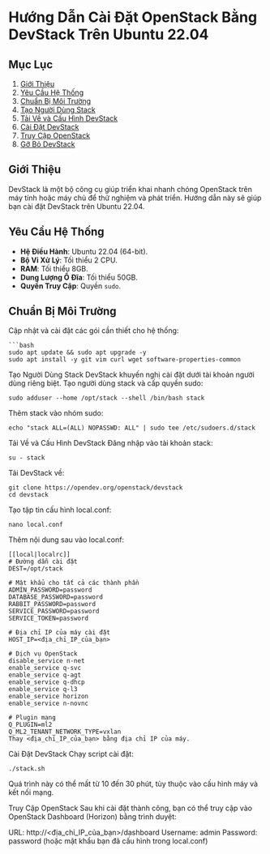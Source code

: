 # Hướng Dẫn Cài Đặt OpenStack Bằng DevStack Trên Ubuntu 22.04

## Mục Lục
1. [Giới Thiệu](#giới-thiệu)
2. [Yêu Cầu Hệ Thống](#yêu-cầu-hệ-thống)
3. [Chuẩn Bị Môi Trường](#chuẩn-bị-môi-trường)
4. [Tạo Người Dùng Stack](#tạo-người-dùng-stack)
5. [Tải Về và Cấu Hình DevStack](#tải-về-và-cấu-hình-devstack)
6. [Cài Đặt DevStack](#cài-đặt-devstack)
7. [Truy Cập OpenStack](#truy-cập-openstack)
8. [Gỡ Bỏ DevStack](#gỡ-bỏ-devstack)

## Giới Thiệu
DevStack là một bộ công cụ giúp triển khai nhanh chóng OpenStack trên máy tính hoặc máy chủ để thử nghiệm và phát triển. Hướng dẫn này sẽ giúp bạn cài đặt DevStack trên Ubuntu 22.04.

## Yêu Cầu Hệ Thống
- **Hệ Điều Hành**: Ubuntu 22.04 (64-bit).
- **Bộ Vi Xử Lý**: Tối thiểu 2 CPU.
- **RAM**: Tối thiểu 8GB.
- **Dung Lượng Ổ Đĩa**: Tối thiểu 50GB.
- **Quyền Truy Cập**: Quyền `sudo`.

## Chuẩn Bị Môi Trường
Cập nhật và cài đặt các gói cần thiết cho hệ thống:

    ```bash
    sudo apt update && sudo apt upgrade -y
    sudo apt install -y git vim curl wget software-properties-common
Tạo Người Dùng Stack
DevStack khuyến nghị cài đặt dưới tài khoản người dùng riêng biệt. Tạo người dùng stack và cấp quyền sudo:

    sudo adduser --home /opt/stack --shell /bin/bash stack
Thêm stack vào nhóm sudo:

    echo "stack ALL=(ALL) NOPASSWD: ALL" | sudo tee /etc/sudoers.d/stack
Tải Về và Cấu Hình DevStack
Đăng nhập vào tài khoản stack:

    su - stack
Tải DevStack về:

    git clone https://opendev.org/openstack/devstack
    cd devstack
Tạo tập tin cấu hình local.conf:

    nano local.conf
Thêm nội dung sau vào local.conf:

    [[local|localrc]]
    # Đường dẫn cài đặt
    DEST=/opt/stack

    # Mật khẩu cho tất cả các thành phần
    ADMIN_PASSWORD=password
    DATABASE_PASSWORD=password
    RABBIT_PASSWORD=password
    SERVICE_PASSWORD=password
    SERVICE_TOKEN=password

    # Địa chỉ IP của máy cài đặt
    HOST_IP=<địa_chỉ_IP_của_bạn>

    # Dịch vụ OpenStack
    disable_service n-net
    enable_service q-svc
    enable_service q-agt
    enable_service q-dhcp
    enable_service q-l3
    enable_service horizon
    enable_service n-novnc

    # Plugin mạng
    Q_PLUGIN=ml2
    Q_ML2_TENANT_NETWORK_TYPE=vxlan
    Thay <địa_chỉ_IP_của_bạn> bằng địa chỉ IP của máy.

Cài Đặt DevStack
Chạy script cài đặt:

    ./stack.sh
Quá trình này có thể mất từ 10 đến 30 phút, tùy thuộc vào cấu hình máy và kết nối mạng.

Truy Cập OpenStack
Sau khi cài đặt thành công, bạn có thể truy cập vào OpenStack Dashboard (Horizon) bằng trình duyệt:

URL: http://<địa_chỉ_IP_của_bạn>/dashboard
Username: admin
Password: password (hoặc mật khẩu bạn đã cấu hình trong local.conf)
